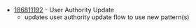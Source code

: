 - [186811192](https://www.pivotaltracker.com/story/show/186811192) - User Authority Update
  - updates user authority update flow to use new pattern(s)

